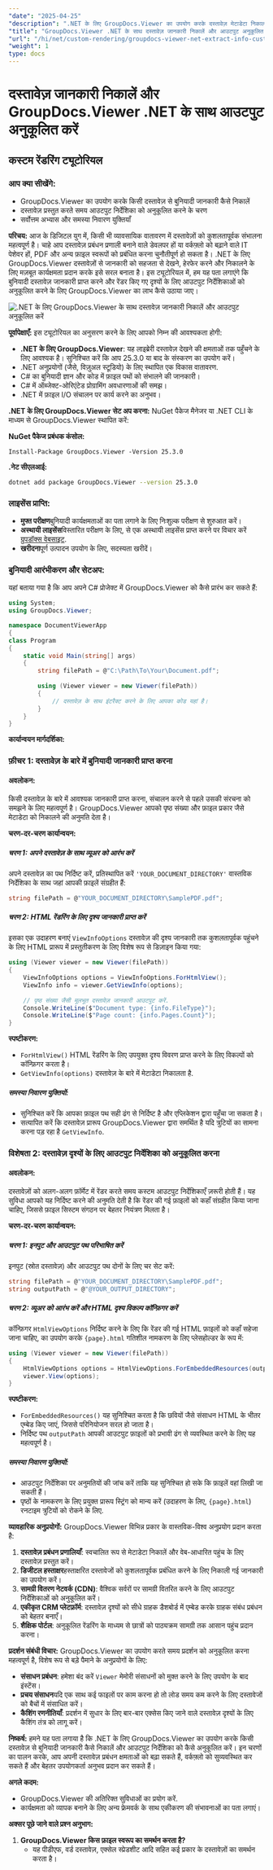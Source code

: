 ```yaml
---
"date": "2025-04-25"
"description": ".NET के लिए GroupDocs.Viewer का उपयोग करके दस्तावेज़ मेटाडेटा निकालना और आउटपुट निर्देशिकाओं को अनुकूलित करना सीखें। आज ही अपने दस्तावेज़ प्रबंधन सिस्टम को बेहतर बनाएँ।"
"title": "GroupDocs.Viewer .NET के साथ दस्तावेज़ जानकारी निकालें और आउटपुट अनुकूलित करें एक व्यापक गाइड"
"url": "/hi/net/custom-rendering/groupdocs-viewer-net-extract-info-customize-output/"
"weight": 1
type: docs
---
```

# दस्तावेज़ जानकारी निकालें और GroupDocs.Viewer .NET के साथ आउटपुट अनुकूलित करें
## कस्टम रेंडरिंग ट्यूटोरियल
### आप क्या सीखेंगे:
- GroupDocs.Viewer का उपयोग करके किसी दस्तावेज़ से बुनियादी जानकारी कैसे निकालें
- दस्तावेज़ प्रस्तुत करते समय आउटपुट निर्देशिका को अनुकूलित करने के चरण
- सर्वोत्तम अभ्यास और समस्या निवारण युक्तियाँ

**परिचय:**
आज के डिजिटल युग में, किसी भी व्यावसायिक वातावरण में दस्तावेज़ों को कुशलतापूर्वक संभालना महत्वपूर्ण है। चाहे आप दस्तावेज़ प्रबंधन प्रणाली बनाने वाले डेवलपर हों या वर्कफ़्लो को बढ़ाने वाले IT पेशेवर हों, PDF और अन्य फ़ाइल स्वरूपों को प्रबंधित करना चुनौतीपूर्ण हो सकता है। .NET के लिए GroupDocs.Viewer दस्तावेज़ों से जानकारी को सहजता से देखने, हेरफेर करने और निकालने के लिए मज़बूत कार्यक्षमता प्रदान करके इसे सरल बनाता है। इस ट्यूटोरियल में, हम यह पता लगाएंगे कि बुनियादी दस्तावेज़ जानकारी प्राप्त करने और रेंडर किए गए दृश्यों के लिए आउटपुट निर्देशिकाओं को अनुकूलित करने के लिए GroupDocs.Viewer का लाभ कैसे उठाया जाए।

![.NET के लिए GroupDocs.Viewer के साथ दस्तावेज़ जानकारी निकालें और आउटपुट अनुकूलित करें](/viewer/custom-rendering/extract-document-info-customize-output-img.png)

**पूर्वापेक्षाएँ:**
इस ट्यूटोरियल का अनुसरण करने के लिए आपको निम्न की आवश्यकता होगी:
- **.NET के लिए GroupDocs.Viewer**: यह लाइब्रेरी दस्तावेज़ देखने की क्षमताओं तक पहुँचने के लिए आवश्यक है। सुनिश्चित करें कि आप 25.3.0 या बाद के संस्करण का उपयोग करें।
- .NET अनुप्रयोगों (जैसे, विज़ुअल स्टूडियो) के लिए स्थापित एक विकास वातावरण.
- C# का बुनियादी ज्ञान और कोड में फ़ाइल पथों को संभालने की जानकारी।
- C# में ऑब्जेक्ट-ओरिएंटेड प्रोग्रामिंग अवधारणाओं की समझ।
- .NET में फ़ाइल I/O संचालन पर कार्य करने का अनुभव।

**.NET के लिए GroupDocs.Viewer सेट अप करना:**
NuGet पैकेज मैनेजर या .NET CLI के माध्यम से GroupDocs.Viewer स्थापित करें:

**NuGet पैकेज प्रबंधक कंसोल:**
```shell
Install-Package GroupDocs.Viewer -Version 25.3.0
```

**.नेट सीएलआई:**
```bash
dotnet add package GroupDocs.Viewer --version 25.3.0
```

### लाइसेंस प्राप्ति:
- **मुफ्त परीक्षण**बुनियादी कार्यक्षमताओं का पता लगाने के लिए निःशुल्क परीक्षण से शुरुआत करें।
- **अस्थायी लाइसेंस**विस्तारित परीक्षण के लिए, से एक अस्थायी लाइसेंस प्राप्त करने पर विचार करें [ग्रुपडॉक्स वेबसाइट](https://purchase.groupdocs.com/temporary-license/).
- **खरीदना**पूर्ण उत्पादन उपयोग के लिए, सदस्यता खरीदें।

### बुनियादी आरंभीकरण और सेटअप:
यहां बताया गया है कि आप अपने C# प्रोजेक्ट में GroupDocs.Viewer को कैसे प्रारंभ कर सकते हैं:
```csharp
using System;
using GroupDocs.Viewer;

namespace DocumentViewerApp
{
class Program
{
    static void Main(string[] args)
    {
        string filePath = @"C:\Path\To\Your\Document.pdf";
        
        using (Viewer viewer = new Viewer(filePath))
        {
            // दस्तावेज़ के साथ इंटरैक्ट करने के लिए आपका कोड यहां है।
        }
    }
}
```

**कार्यान्वयन मार्गदर्शिका:**
### फ़ीचर 1: दस्तावेज़ के बारे में बुनियादी जानकारी प्राप्त करना
#### अवलोकन:
किसी दस्तावेज़ के बारे में आवश्यक जानकारी प्राप्त करना, संचालन करने से पहले उसकी संरचना को समझने के लिए महत्वपूर्ण है। GroupDocs.Viewer आपको पृष्ठ संख्या और फ़ाइल प्रकार जैसे मेटाडेटा को निकालने की अनुमति देता है।

**चरण-दर-चरण कार्यान्वयन:**
##### चरण 1: अपने दस्तावेज़ के साथ व्यूअर को आरंभ करें
अपने दस्तावेज़ का पथ निर्दिष्ट करें, प्रतिस्थापित करें `'YOUR_DOCUMENT_DIRECTORY'` वास्तविक निर्देशिका के साथ जहां आपकी फ़ाइलें संग्रहीत हैं:
```csharp
string filePath = @"YOUR_DOCUMENT_DIRECTORY\SamplePDF.pdf";
```
##### चरण 2: HTML रेंडरिंग के लिए दृश्य जानकारी प्राप्त करें
इसका एक उदाहरण बनाएं `ViewInfoOptions` दस्तावेज़ की दृश्य जानकारी तक कुशलतापूर्वक पहुंचने के लिए HTML प्रारूप में प्रस्तुतीकरण के लिए विशेष रूप से डिज़ाइन किया गया:
```csharp
using (Viewer viewer = new Viewer(filePath))
{
    ViewInfoOptions options = ViewInfoOptions.ForHtmlView();
    ViewInfo info = viewer.GetViewInfo(options);
    
    // पृष्ठ संख्या जैसी मूलभूत दस्तावेज़ जानकारी आउटपुट करें.
    Console.WriteLine($"Document type: {info.FileType}");
    Console.WriteLine($"Page count: {info.Pages.Count}");
}
```
**स्पष्टीकरण:** 
- `ForHtmlView()` HTML रेंडरिंग के लिए उपयुक्त दृश्य विवरण प्राप्त करने के लिए विकल्पों को कॉन्फ़िगर करता है।
- `GetViewInfo(options)` दस्तावेज़ के बारे में मेटाडेटा निकालता है.

##### समस्या निवारण युक्तियों:
- सुनिश्चित करें कि आपका फ़ाइल पथ सही ढंग से निर्दिष्ट है और एप्लिकेशन द्वारा पहुँचा जा सकता है।
- सत्यापित करें कि दस्तावेज़ प्रारूप GroupDocs.Viewer द्वारा समर्थित है यदि त्रुटियों का सामना करना पड़ रहा है `GetViewInfo`.

### विशेषता 2: दस्तावेज़ दृश्यों के लिए आउटपुट निर्देशिका को अनुकूलित करना
#### अवलोकन:
दस्तावेज़ों को अलग-अलग फ़ॉर्मेट में रेंडर करते समय कस्टम आउटपुट निर्देशिकाएँ ज़रूरी होती हैं। यह सुविधा आपको यह निर्दिष्ट करने की अनुमति देती है कि रेंडर की गई फ़ाइलों को कहाँ संग्रहीत किया जाना चाहिए, जिससे फ़ाइल सिस्टम संगठन पर बेहतर नियंत्रण मिलता है।

**चरण-दर-चरण कार्यान्वयन:**
##### चरण 1: इनपुट और आउटपुट पथ परिभाषित करें
इनपुट (स्रोत दस्तावेज़) और आउटपुट पथ दोनों के लिए चर सेट करें:
```csharp
string filePath = @"YOUR_DOCUMENT_DIRECTORY\SamplePDF.pdf";
string outputPath = @"@YOUR_OUTPUT_DIRECTORY";
```
##### चरण 2: व्यूअर को आरंभ करें और HTML दृश्य विकल्प कॉन्फ़िगर करें
कॉन्फ़िगर `HtmlViewOptions` निर्दिष्ट करने के लिए कि रेंडर की गई HTML फ़ाइलों को कहाँ सहेजा जाना चाहिए, का उपयोग करके `{page}.html` गतिशील नामकरण के लिए प्लेसहोल्डर के रूप में:
```csharp
using (Viewer viewer = new Viewer(filePath))
{
    HtmlViewOptions options = HtmlViewOptions.ForEmbeddedResources(outputPath + "\{page}.html");
    viewer.View(options);
}
```
**स्पष्टीकरण:** 
- `ForEmbeddedResources()` यह सुनिश्चित करता है कि छवियों जैसे संसाधन HTML के भीतर एम्बेड किए जाएं, जिससे परिनियोजन सरल हो जाता है।
- निर्दिष्ट पथ `outputPath` आपकी आउटपुट फ़ाइलों को प्रभावी ढंग से व्यवस्थित करने के लिए यह महत्वपूर्ण है।

##### समस्या निवारण युक्तियों:
- आउटपुट निर्देशिका पर अनुमतियों की जांच करें ताकि यह सुनिश्चित हो सके कि फ़ाइलें वहां लिखी जा सकती हैं।
- पृष्ठों के नामकरण के लिए प्रयुक्त प्रारूप स्ट्रिंग को मान्य करें (उदाहरण के लिए, `{page}.html`) रनटाइम त्रुटियों को रोकने के लिए.

**व्यावहारिक अनुप्रयोगों:**
GroupDocs.Viewer विभिन्न प्रकार के वास्तविक-विश्व अनुप्रयोग प्रदान करता है:
1. **दस्तावेज़ प्रबंधन प्रणालियाँ**: स्वचालित रूप से मेटाडेटा निकालें और वेब-आधारित पहुंच के लिए दस्तावेज़ प्रस्तुत करें।
2. **डिजीटल हस्ताक्षर**हस्ताक्षरित दस्तावेजों को कुशलतापूर्वक प्रबंधित करने के लिए निकाली गई जानकारी का उपयोग करें।
3. **सामग्री वितरण नेटवर्क (CDN)**: वैश्विक सर्वरों पर सामग्री वितरित करने के लिए आउटपुट निर्देशिकाओं को अनुकूलित करें।
4. **एकीकृत CRM प्लेटफ़ॉर्म**: दस्तावेज़ दृश्यों को सीधे ग्राहक डैशबोर्ड में एम्बेड करके ग्राहक संबंध प्रबंधन को बेहतर बनाएँ।
5. **शैक्षिक पोर्टल**: अनुकूलित रेंडरिंग के माध्यम से छात्रों को पाठ्यक्रम सामग्री तक आसान पहुंच प्रदान करना।

**प्रदर्शन संबंधी विचार:**
GroupDocs.Viewer का उपयोग करते समय प्रदर्शन को अनुकूलित करना महत्वपूर्ण है, विशेष रूप से बड़े पैमाने के अनुप्रयोगों के लिए:
- **संसाधन प्रबंधन**: हमेशा बंद करें `Viewer` मेमोरी संसाधनों को मुक्त करने के लिए उपयोग के बाद इंस्टेंस।
- **प्रचय संसाधन**यदि एक साथ कई फाइलों पर काम करना हो तो लोड समय कम करने के लिए दस्तावेजों को बैचों में संसाधित करें।
- **कैशिंग रणनीतियाँ**: प्रदर्शन में सुधार के लिए बार-बार एक्सेस किए जाने वाले दस्तावेज़ दृश्यों के लिए कैशिंग तंत्र को लागू करें।

**निष्कर्ष:**
हमने यह पता लगाया है कि .NET के लिए GroupDocs.Viewer का उपयोग करके किसी दस्तावेज़ से बुनियादी जानकारी कैसे निकालें और आउटपुट निर्देशिका को कैसे अनुकूलित करें। इन चरणों का पालन करके, आप अपनी दस्तावेज़ प्रबंधन क्षमताओं को बढ़ा सकते हैं, वर्कफ़्लो को सुव्यवस्थित कर सकते हैं और बेहतर उपयोगकर्ता अनुभव प्रदान कर सकते हैं।

**अगले कदम:**
- GroupDocs.Viewer की अतिरिक्त सुविधाओं का प्रयोग करें.
- कार्यक्षमता को व्यापक बनाने के लिए अन्य फ्रेमवर्क के साथ एकीकरण की संभावनाओं का पता लगाएं।

**अक्सर पूछे जाने वाले प्रश्न अनुभाग:**
1. **GroupDocs.Viewer किस फ़ाइल स्वरूप का समर्थन करता है?**
   - यह पीडीएफ, वर्ड दस्तावेज़, एक्सेल स्प्रेडशीट आदि सहित कई प्रकार के दस्तावेज़ों का समर्थन करता है।
